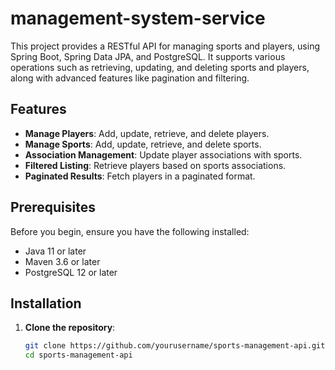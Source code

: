 # management-system-service

This project provides a RESTful API for managing sports and players, using Spring Boot, Spring Data JPA, and PostgreSQL. It supports various operations such as retrieving, updating, and deleting sports and players, along with advanced features like pagination and filtering.

## Features

- **Manage Players**: Add, update, retrieve, and delete players.
- **Manage Sports**: Add, update, retrieve, and delete sports.
- **Association Management**: Update player associations with sports.
- **Filtered Listing**: Retrieve players based on sports associations.
- **Paginated Results**: Fetch players in a paginated format.

## Prerequisites

Before you begin, ensure you have the following installed:
- Java 11 or later
- Maven 3.6 or later
- PostgreSQL 12 or later

## Installation

1. **Clone the repository**:
   ```bash
   git clone https://github.com/yourusername/sports-management-api.git
   cd sports-management-api
